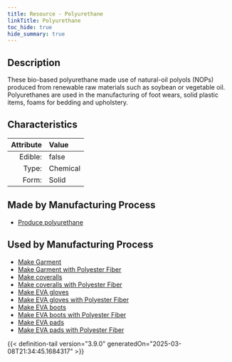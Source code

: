 ```yaml
---
title: Resource - Polyurethane
linkTitle: Polyurethane
toc_hide: true
hide_summary: true
---
```

<!-- This is generated by the MarsSim HelpGenertor, do not edit. -->

## Description
&#10;&#9;&#9;These bio-based polyurethane made&#10;&#9;&#9;use of natural-oil polyols (NOPs) produced from renewable&#10;&#9;&#9;raw materials such as soybean or vegetable oil. Polyurethanes are used&#10;&#9;&#9;in the manufacturing of foot wears, solid plastic items, foams for&#10;&#9;&#9;bedding and upholstery. 

## Characteristics

| Attribute      | Value |
|--------:|:------|
|Edible:|false|
|Type:|Chemical|
|Form:|Solid|
 
## Made by Manufacturing Process

- [Produce polyurethane](/docs/definitions/process/produce-polyurethane)

## Used by Manufacturing Process

- [Make Garment](/docs/definitions/process/make-garment)
- [Make Garment with Polyester Fiber](/docs/definitions/process/make-garment-with-polyester-fiber)
- [Make coveralls](/docs/definitions/process/make-coveralls)
- [Make coveralls with Polyester Fiber](/docs/definitions/process/make-coveralls-with-polyester-fiber)
- [Make EVA gloves](/docs/definitions/process/make-eva-gloves)
- [Make EVA gloves with Polyester Fiber](/docs/definitions/process/make-eva-gloves-with-polyester-fiber)
- [Make EVA boots](/docs/definitions/process/make-eva-boots)
- [Make EVA boots with Polyester Fiber](/docs/definitions/process/make-eva-boots-with-polyester-fiber)
- [Make EVA pads](/docs/definitions/process/make-eva-pads)
- [Make EVA pads with Polyester Fiber](/docs/definitions/process/make-eva-pads-with-polyester-fiber)


    


{{< definition-tail version="3.9.0" generatedOn="2025-03-08T21:34:45.1684317" >}}


